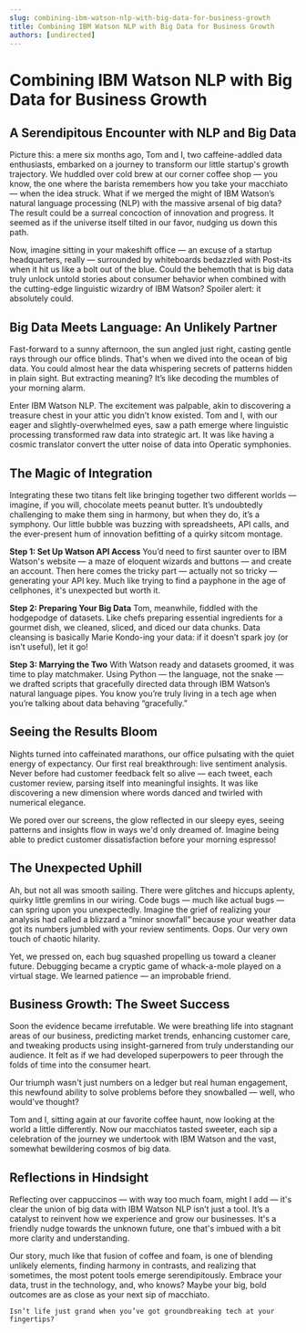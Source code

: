 ```yaml
---
slug: combining-ibm-watson-nlp-with-big-data-for-business-growth
title: Combining IBM Watson NLP with Big Data for Business Growth
authors: [undirected]
---
```



# Combining IBM Watson NLP with Big Data for Business Growth

## A Serendipitous Encounter with NLP and Big Data

Picture this: a mere six months ago, Tom and I, two caffeine-addled data enthusiasts, embarked on a journey to transform our little startup's growth trajectory. We huddled over cold brew at our corner coffee shop — you know, the one where the barista remembers how you take your macchiato — when the idea struck. What if we merged the might of IBM Watson’s natural language processing (NLP) with the massive arsenal of big data? The result could be a surreal concoction of innovation and progress. It seemed as if the universe itself tilted in our favor, nudging us down this path.

Now, imagine sitting in your makeshift office — an excuse of a startup headquarters, really — surrounded by whiteboards bedazzled with Post-its when it hit us like a bolt out of the blue. Could the behemoth that is big data truly unlock untold stories about consumer behavior when combined with the cutting-edge linguistic wizardry of IBM Watson? Spoiler alert: it absolutely could.

## Big Data Meets Language: An Unlikely Partner

Fast-forward to a sunny afternoon, the sun angled just right, casting gentle rays through our office blinds. That's when we dived into the ocean of big data. You could almost hear the data whispering secrets of patterns hidden in plain sight. But extracting meaning? It’s like decoding the mumbles of your morning alarm. 

Enter IBM Watson NLP. The excitement was palpable, akin to discovering a treasure chest in your attic you didn’t know existed. Tom and I, with our eager and slightly-overwhelmed eyes, saw a path emerge where linguistic processing transformed raw data into strategic art. It was like having a cosmic translator convert the utter noise of data into Operatic symphonies.

## The Magic of Integration

Integrating these two titans felt like bringing together two different worlds — imagine, if you will, chocolate meets peanut butter. It’s undoubtedly challenging to make them sing in harmony, but when they do, it’s a symphony. Our little bubble was buzzing with spreadsheets, API calls, and the ever-present hum of innovation befitting of a quirky sitcom montage.

**Step 1: Set Up Watson API Access**
You’d need to first saunter over to IBM Watson's website — a maze of eloquent wizards and buttons — and create an account. Then here comes the tricky part — actually not so tricky — generating your API key. Much like trying to find a payphone in the age of cellphones, it's unexpected but worth it.

**Step 2: Preparing Your Big Data**
Tom, meanwhile, fiddled with the hodgepodge of datasets. Like chefs preparing essential ingredients for a gourmet dish, we cleaned, sliced, and diced our data chunks. Data cleansing is basically Marie Kondo-ing your data: if it doesn’t spark joy (or isn’t useful), let it go!

**Step 3: Marrying the Two**
With Watson ready and datasets groomed, it was time to play matchmaker. Using Python — the language, not the snake — we drafted scripts that gracefully directed data through IBM Watson’s natural language pipes. You know you’re truly living in a tech age when you’re talking about data behaving “gracefully.”

## Seeing the Results Bloom

Nights turned into caffeinated marathons, our office pulsating with the quiet energy of expectancy. Our first real breakthrough: live sentiment analysis. Never before had customer feedback felt so alive — each tweet, each customer review, parsing itself into meaningful insights. It was like discovering a new dimension where words danced and twirled with numerical elegance. 

We pored over our screens, the glow reflected in our sleepy eyes, seeing patterns and insights flow in ways we'd only dreamed of. Imagine being able to predict customer dissatisfaction before your morning espresso!

## The Unexpected Uphill

Ah, but not all was smooth sailing. There were glitches and hiccups aplenty, quirky little gremlins in our wiring. Code bugs — much like actual bugs — can spring upon you unexpectedly. Imagine the grief of realizing your analysis had called a blizzard a “minor snowfall” because your weather data got its numbers jumbled with your review sentiments. Oops. Our very own touch of chaotic hilarity. 

Yet, we pressed on, each bug squashed propelling us toward a cleaner future. Debugging became a cryptic game of whack-a-mole played on a virtual stage. We learned patience — an improbable friend. 

## Business Growth: The Sweet Success

Soon the evidence became irrefutable. We were breathing life into stagnant areas of our business, predicting market trends, enhancing customer care, and tweaking products using insight-garnered from truly understanding our audience. It felt as if we had developed superpowers to peer through the folds of time into the consumer heart. 

Our triumph wasn't just numbers on a ledger but real human engagement, this newfound ability to solve problems before they snowballed — well, who would've thought?

Tom and I, sitting again at our favorite coffee haunt, now looking at the world a little differently. Now our macchiatos tasted sweeter, each sip a celebration of the journey we undertook with IBM Watson and the vast, somewhat bewildering cosmos of big data.

## Reflections in Hindsight

Reflecting over cappuccinos — with way too much foam, might I add — it's clear the union of big data with IBM Watson NLP isn’t just a tool. It’s a catalyst to reinvent how we experience and grow our businesses. It's a friendly nudge towards the unknown future, one that's imbued with a bit more clarity and understanding. 

Our story, much like that fusion of coffee and foam, is one of blending unlikely elements, finding harmony in contrasts, and realizing that sometimes, the most potent tools emerge serendipitously. Embrace your data, trust in the technology, and, who knows? Maybe your big, bold outcomes are as close as your next sip of macchiato.

```
Isn’t life just grand when you’ve got groundbreaking tech at your fingertips?
